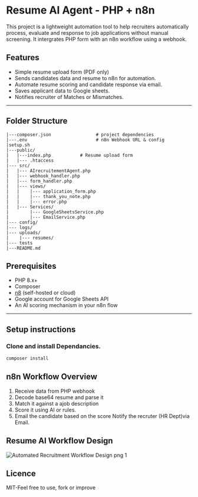 # Resume AI Agent - PHP + n8n
This project is a lightweight automation tool to help recruiters automatically process, evaluate and response to job applications without manual screening. 
It intergrates PHP form with an n8n workflow using a webhook.

## Features
- Simple resume upload form (PDF only)
- Sends candidates data and resume to n8n for automation.
- Automate resume scoring and candidate response via email.
- Saves applicant data to Google sheets.
- Notifies recruiter of Matches or Mismatches.

---

## Folder Structure
```resume-ai-agent/
|---composer.json                 # project dependencies
|---.env                          # n8n Webhook URL & config
|setup.sh
|---public/
|   |---index.php           # Resume upload form
|   |--- .htaccess
|--- src/
|   |--- AIrecruitementAgent.php
|   |--- webhook_handler.php
|   |--- form_handler.php 
|   |--- views/
|   |    |--- application_form.php
|   |    |--- thank_you_note.php
|   |    |--- error.php
|   |--- Services/
|        |--- GoogleSheetsService.php
|        |--- EmailService.php
|--- config/
|--- logs/
|--- uploads/
|    |--- resumes/
|--- tests
|---README.md
```

## Prerequisites
- PHP 8.x+
- Composer
- [n8](https://n8n.io) (self-hosted or cloud)
- Google account for Google Sheets API
- An AI scoring mechanism in your n8n flow
---

## Setup instructions
### Clone and install Dependancies.
```bash
composer install
```
## n8n Workflow Overview
1. Receive data from PHP webhook
2. Decode base64 resume and parse it
3. Match it against a ajob description
4. Score it using AI or rules.
5. Email the candidate based on the score
Notify the recruter (HR Dept)via Email.

## Resume AI Workflow Design
![Automated Recruitment Workflow Design png 1](https://github.com/user-attachments/assets/2d36dd8f-7c0b-4fa4-927e-71bf0898d117)

## Licence
MIT-Feel free to use, fork or improve
